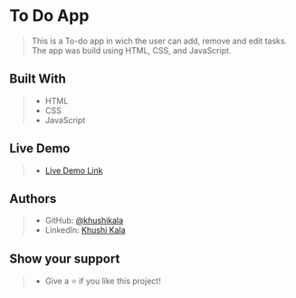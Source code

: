 # To Do App
> This is a To-do app in wich the user can add, remove and edit tasks.
> The app was build using HTML, CSS, and JavaScript.


## Built With
> - HTML
> - CSS
> - JavaScript

 ## Live Demo
> - [Live Demo Link](https://khushikala.github.io/to-do-app/)

## Authors
> - GitHub: [@khushikala](https://github.com/khushikala)
> - LinkedIn: [Khushi Kala](https://linkedin.com/in/khushikala)

## Show your support
> - Give a ⭐️ if you like this project!

